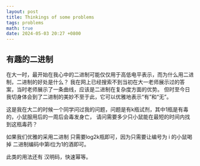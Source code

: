 ```yaml
---
layout: post
title: Thinkings of some problems
tags: problems
math: true
date: 2024-05-03 20:27 +0800
---
```

<h2>有趣的二进制</h2>
在大一时，最开始在我心中的二进制可能仅仅用于高低电平表示，而为什么用二进制，二进制的好处是什么？
我在网上已经搜索不到当初在大一老师展示过的答案，当时老师展示了一条曲线，应该是二进制在复杂度方面的优势。
但时至今日我切身体会到了二进制的美妙不至于此，它可以优雅地表示“有”和“无”。

这是我在大二的时候一个同学问过我的问题，问题是有k瓶试剂，其中1瓶是有毒的，小鼠服用后的一周后会毒发身亡，
请问需要多少只小鼠能在最短的时间内找到这瓶毒药？

如果我们优雅的采用二进制
只需要log2k瓶即可，因为只需要让编号为 i 的小鼠喝掉 二进制编码中第i位为1的酒即可。

此类的用法还有 汉明码，快速幂等。
